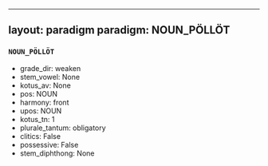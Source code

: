 
---
layout: paradigm
paradigm: NOUN_PÖLLÖT
---
### ` NOUN_PÖLLÖT `


* grade_dir: weaken
* stem_vowel: None
* kotus_av: None
* pos: NOUN
* harmony: front
* upos: NOUN
* kotus_tn: 1
* plurale_tantum: obligatory
* clitics: False
* possessive: False
* stem_diphthong: None
